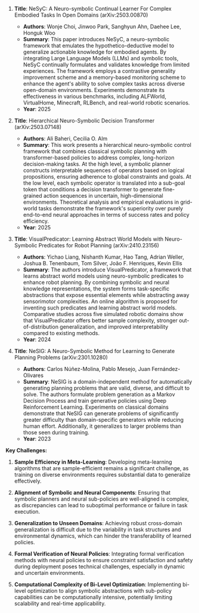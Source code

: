 1. **Title**: NeSyC: A Neuro-symbolic Continual Learner For Complex Embodied Tasks In Open Domains (arXiv:2503.00870)
   - **Authors**: Wonje Choi, Jinwoo Park, Sanghyun Ahn, Daehee Lee, Honguk Woo
   - **Summary**: This paper introduces NeSyC, a neuro-symbolic framework that emulates the hypothetico-deductive model to generalize actionable knowledge for embodied agents. By integrating Large Language Models (LLMs) and symbolic tools, NeSyC continually formulates and validates knowledge from limited experiences. The framework employs a contrastive generality improvement scheme and a memory-based monitoring scheme to enhance the agent's ability to solve complex tasks across diverse open-domain environments. Experiments demonstrate its effectiveness in various benchmarks, including ALFWorld, VirtualHome, Minecraft, RLBench, and real-world robotic scenarios.
   - **Year**: 2025

2. **Title**: Hierarchical Neuro-Symbolic Decision Transformer (arXiv:2503.07148)
   - **Authors**: Ali Baheri, Cecilia O. Alm
   - **Summary**: This work presents a hierarchical neuro-symbolic control framework that combines classical symbolic planning with transformer-based policies to address complex, long-horizon decision-making tasks. At the high level, a symbolic planner constructs interpretable sequences of operators based on logical propositions, ensuring adherence to global constraints and goals. At the low level, each symbolic operator is translated into a sub-goal token that conditions a decision transformer to generate fine-grained action sequences in uncertain, high-dimensional environments. Theoretical analysis and empirical evaluations in grid-world tasks demonstrate the framework's superiority over purely end-to-end neural approaches in terms of success rates and policy efficiency.
   - **Year**: 2025

3. **Title**: VisualPredicator: Learning Abstract World Models with Neuro-Symbolic Predicates for Robot Planning (arXiv:2410.23156)
   - **Authors**: Yichao Liang, Nishanth Kumar, Hao Tang, Adrian Weller, Joshua B. Tenenbaum, Tom Silver, João F. Henriques, Kevin Ellis
   - **Summary**: The authors introduce VisualPredicator, a framework that learns abstract world models using neuro-symbolic predicates to enhance robot planning. By combining symbolic and neural knowledge representations, the system forms task-specific abstractions that expose essential elements while abstracting away sensorimotor complexities. An online algorithm is proposed for inventing such predicates and learning abstract world models. Comparative studies across five simulated robotic domains show that VisualPredicator offers better sample complexity, stronger out-of-distribution generalization, and improved interpretability compared to existing methods.
   - **Year**: 2024

4. **Title**: NeSIG: A Neuro-Symbolic Method for Learning to Generate Planning Problems (arXiv:2301.10280)
   - **Authors**: Carlos Núñez-Molina, Pablo Mesejo, Juan Fernández-Olivares
   - **Summary**: NeSIG is a domain-independent method for automatically generating planning problems that are valid, diverse, and difficult to solve. The authors formulate problem generation as a Markov Decision Process and train generative policies using Deep Reinforcement Learning. Experiments on classical domains demonstrate that NeSIG can generate problems of significantly greater difficulty than domain-specific generators while reducing human effort. Additionally, it generalizes to larger problems than those seen during training.
   - **Year**: 2023

**Key Challenges:**

1. **Sample Efficiency in Meta-Learning**: Developing meta-learning algorithms that are sample-efficient remains a significant challenge, as training on diverse environments requires substantial data to generalize effectively.

2. **Alignment of Symbolic and Neural Components**: Ensuring that symbolic planners and neural sub-policies are well-aligned is complex, as discrepancies can lead to suboptimal performance or failure in task execution.

3. **Generalization to Unseen Domains**: Achieving robust cross-domain generalization is difficult due to the variability in task structures and environmental dynamics, which can hinder the transferability of learned policies.

4. **Formal Verification of Neural Policies**: Integrating formal verification methods with neural policies to ensure constraint satisfaction and safety during deployment poses technical challenges, especially in dynamic and uncertain environments.

5. **Computational Complexity of Bi-Level Optimization**: Implementing bi-level optimization to align symbolic abstractions with sub-policy capabilities can be computationally intensive, potentially limiting scalability and real-time applicability. 